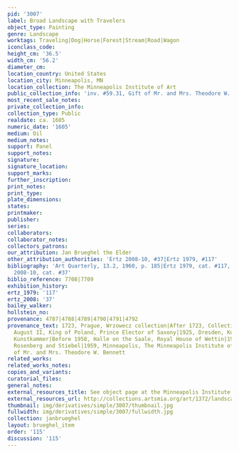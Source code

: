 ```yaml
---
pid: '3007'
label: Broad Landscape with Travelers
object_type: Painting
genre: Landscape
worktags: Traveling|Dog|Horse|Forest|Stream|Road|Wagon
iconclass_code:
height_cm: '36.5'
width_cm: '56.2'
diameter_cm:
location_country: United States
location_city: Minneapolis, MN
location_collection: The Minneapolis Institute of Art
public_collection_info: 'inv. #59.31, Gift of Mr. and Mrs. Theodore W. Bennett'
most_recent_sale_notes:
private_collection_info:
collection_type: Public
realdate: ca. 1605
numeric_date: '1605'
medium: Oil
medium_notes:
support: Panel
support_notes:
signature:
signature_location:
support_marks:
further_inscription:
print_notes:
print_type:
plate_dimensions:
states:
printmaker:
publisher:
series:
collaborators:
collaborator_notes:
collectors_patrons:
our_attribution: Jan Brueghel the Elder
other_attribution_authorities: 'Ertz 2008-10, #37|Ertz 1979, #117'
bibliography: 'Art Quarterly, 13.2, 1960, p. 185|Ertz 1979, cat. #117, fig. 303|Ertz
  2008-10, cat. #37'
biblio_reference: 7708|7709
exhibition_history:
ertz_1979: '117'
ertz_2008: '37'
bailey_walker:
hollstein_no:
provenance: 4787|4788|4789|4790|4791|4792
provenance_text: 1723, Prague, Wrzowecz collection|After 1723, Collection of Friedrich
  August II, King of Poland, Prince Elector of Saxony|1925, Dresden, Kurfürstlichen
  Kunstkammer|Before 1958, Halle on the Saale, Royal House of Wettin|1958, New York,
  Rosenberg and Stiebel|1959, Minneapolis, The Minneapolis Institute of Art, gift
  of Mr. and Mrs. Theodore W. Bennett
related_works:
related_works_notes:
copies_and_variants:
curatorial_files:
general_notes:
external_resources_title: See object page at the Minneapolis Institute of Art website
external_resources_url: http://collections.artsmia.org/art/1372/landscape-with-peasants-jan-brueghel-the-elder
thumbnail: img/derivatives/simple/3007/thumbnail.jpg
fullwidth: img/derivatives/simple/3007/fullwidth.jpg
collection: janbrueghel
layout: brueghel_item
order: '115'
discussion: '115'
---
```

